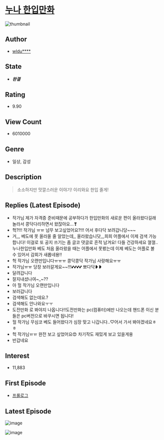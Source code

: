 # [누나 한입만화](https://comic.naver.com/bestChallenge/list?titleId=707284)
![thumbnail](https://image-comic.pstatic.net/user_contents_data/challenge_comic/2019/04/02/315737/thumbnail_202x164bea3267f_9d47_4753_a818_be85608a5f9a_00000113.JPEG)

## Author
- [wldu****](https://comic.naver.com/artistTitle?id=315737)

## State
- ***완결***

## Rating
- 9.90

## View Count
- 6010000

## Genre
- 일상, 감성

## Description
> 소소하지만 맛깔스러운 이야기! 이리와요 한입 줄게!

## Replies (Latest Episode)
- 작가님 제가 자격증 준비때문에 공부하다가 한입만화의 새로운 편이 올라왔다길래 놀라서 콩닥다리하면서 왔잖아요...❣
- 헉?!!! 작가님 ㅠㅠ 넘무 보고싶었어요?!!! 어서 후다닥 보려갑니당~~~
- 거,,, 베도에 못 올라올 줄 알았는데,, 올라왔습니닷,,,희희 어플에서 이제 검색 가능합니다! 이걸로 또 공지 쓰기는 좀 글코 댓글로 흔적 남겨요! 다들 건강하세요 껄껄.. 누나한입만화 베도 처음 올라왔을 때는 어플에서 못봤는데 이제 베도는 어플로 볼 수 있어서 감회가 새롭네용!!
- 헉 작가님 오랜만입니다ㅠㅠㅠ 콩닥콩닥 작가님 사랑해요ㅠㅠ
- 작가님ㅠㅠ 당장 보러갈게요~~!!!💕💕💕💕 뽀다닥❥❥
- 달려갑니다
- 잘지내셨나여~_~??
- 아 헐 작가님 오랜만입니다
- 보러갑니다
- 검색해도 없는데요.?
- 검색해도 안나와요ㅜㅜ
- 도전만화 로 봐야지 나옵니다!!도전만화는 pc(컴퓨터)에만 나오는데 핸드폰 이신 분들은 pc버전으로 바꾸시면 됩니다!
- 헐 작가님 무심코 베도 들어왔다가 심장 맞고 나갑니다..♡어서 가서 봐야겠네요ㅎㅎ
- 헉 작가님ㅠㅠ 완전 보고 싶었어요😍 차기작도 재밌게 보고 있을게용
- 반갑네요

## Interest
- 11,883

## First Episode
- [프롤로그](https://comic.naver.com/bestChallenge/detail?titleId=707284&no=1)

## Latest Episode
![image](https://image-comic.pstatic.net/user_contents_data/challenge_comic/2021/01/29/315737/upload_3977295508320761904.jpeg)

![image](https://image-comic.pstatic.net/user_contents_data/challenge_comic/2021/01/29/315737/upload_7089000285723648609.jpeg)
